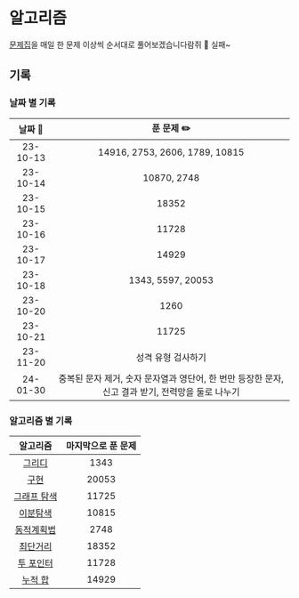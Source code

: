# 알고리즘

[문제집](https://github.com/tony9402/baekjoon/tree/main#%EA%B0%81-%EC%95%8C%EA%B3%A0%EB%A6%AC%EC%A6%98-%EB%AC%B8%EC%A0%9C%EC%A7%91)을 매일 한 문제 이상씩 순서대로 풀어보겠습니다람쥐 🐹 실패~

## 기록

### 날짜 별 기록

| 날짜 📅  |                                            푼 문제 ✏️                                             |
| :------: | :-----------------------------------------------------------------------------------------------: |
| 23-10-13 |                                  14916, 2753, 2606, 1789, 10815                                   |
| 23-10-14 |                                            10870, 2748                                            |
| 23-10-15 |                                               18352                                               |
| 23-10-16 |                                               11728                                               |
| 23-10-17 |                                               14929                                               |
| 23-10-18 |                                         1343, 5597, 20053                                         |
| 23-10-20 |                                               1260                                                |
| 23-10-21 |                                               11725                                               |
| 23-11-20 |                                        성격 유형 검사하기                                         |
| 24-01-30 | 중복된 문자 제거, 숫자 문자열과 영단어, 한 번만 등장한 문자, 신고 결과 받기, 전력망을 둘로 나누기 |

### 알고리즘 별 기록

|                                      알고리즘                                      | 마지막으로 푼 문제 |
| :--------------------------------------------------------------------------------: | :----------------: |
|          [그리디](https://github.com/tony9402/baekjoon/tree/main/greedy)           |        1343        |
|       [구현](https://github.com/tony9402/baekjoon/tree/main/implementation)        |       20053        |
|   [그래프 탐색](https://github.com/tony9402/baekjoon/tree/main/graph_traversal)    |       11725        |
|      [이분탐색](https://github.com/tony9402/baekjoon/tree/main/binary_search)      |       10815        |
| [동적계획법](https://github.com/tony9402/baekjoon/tree/main/dynamic_programming_1) |        2748        |
|      [최단거리](https://github.com/tony9402/baekjoon/tree/main/shortest_path)      |       18352        |
|      [투 포인터](https://github.com/tony9402/baekjoon/tree/main/two_pointer)       |       11728        |
|        [누적 합](https://github.com/tony9402/baekjoon/tree/main/prefix_sum)        |       14929        |
